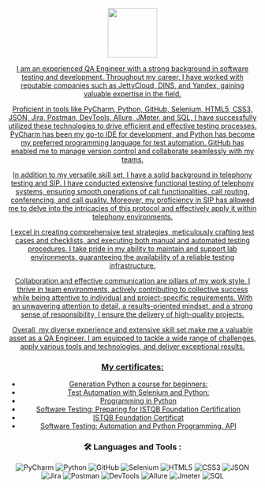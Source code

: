 
<div id="header" align="center">
  <img src="https://media0.giphy.com/media/v1.Y2lkPTc5MGI3NjExcjAxNDZqd2Z4N3Z0cXhpMGd0ZWNlZ3l4a21xd2VqbzA2dDl2bWx1ZyZlcD12MV9pbnRlcm5hbF9naWZfYnlfaWQmY3Q9Zw/KAq5w47R9rmTuvWOWa/giphy.gif" width="100"/>
  <div id="linkedn">
  <a href="https://www.linkedin.com/in/artem-ostapenko-5145bb1aa/">
</div>
    
I am an experienced QA Engineer with a strong background in software testing and development. Throughout my career, I have worked with reputable companies such as JettyCloud, DINS, and Yandex, gaining valuable expertise in the field.

Proficient in tools like PyCharm, Python, GitHub, Selenium, HTML5, CSS3, JSON, Jira, Postman, DevTools, Allure, JMeter, and SQL, I have successfully utilized these technologies to drive efficient and effective testing processes. PyCharm has been my go-to IDE for development, and Python has become my preferred programming language for test automation. GitHub has enabled me to manage version control and collaborate seamlessly with my teams.

In addition to my versatile skill set, I have a solid background in telephony testing and SIP. I have conducted extensive functional testing of telephony systems, ensuring smooth operations of call functionalities, call routing, conferencing, and call quality. Moreover, my proficiency in SIP has allowed me to delve into the intricacies of this protocol and effectively apply it within telephony environments.

I excel in creating comprehensive test strategies, meticulously crafting test cases and checklists, and executing both manual and automated testing procedures. I take pride in my ability to maintain and support lab environments, guaranteeing the availability of a reliable testing infrastructure.

Collaboration and effective communication are pillars of my work style. I thrive in team environments, actively contributing to collective success while being attentive to individual and project-specific requirements. With an unwavering attention to detail, a results-oriented mindset, and a strong sense of responsibility, I ensure the delivery of high-quality projects.

Overall, my diverse experience and extensive skill set make me a valuable asset as a QA Engineer. I am equipped to tackle a wide range of challenges, apply various tools and technologies, and deliver exceptional results.    


### My certificates:
- [Generation Python a course for beginners:](https://stepik.org/cert/925974)
- [Test Automation with Selenium and Python:](https://stepik.org/cert/1940434)
- [Programming in Python](https://stepik.org/cert/1277727)
- [Software Testing: Preparing for ISTQB Foundation Certification](https://stepik.org/cert/2040065)
- [ISTQB Foundation Certificat](https://github.com/mctimo/about_me/files/11909731/Certificate_99790_CTFL2018-GE_OSTAPENKO_27_04_2023.pdf)
- [Software Testing: Automation and Python Programming. API]([https://www.udemy.com/certificate/UC-b41fb9b0-920e-462b-bd3e-93972a69e937])



### :hammer_and_wrench: Languages and Tools :

![PyCharm](https://img.shields.io/badge/-PyCharm-090909?style=plastic&logo=PyCharm&logoColor=47C5FB)
![Python](https://img.shields.io/badge/-Python-090909?style=plastic&logo=Python&logoColor=47C5FB)
![GitHub](https://img.shields.io/badge/-GitHub-090909?style=plastic&logo=GitHub&logoColor=47C5FB)
![Selenium](https://img.shields.io/badge/-Selenium-090909?style=plastic&logo=Selenium&logoColor=47C5FB)
![HTML5](https://img.shields.io/badge/-HTML5-090909?style=plastic&logo=HTML5&logoColor=47C5FB)
![CSS3](https://img.shields.io/badge/-CSS3-090909?style=plastic&logo=CSS3&logoColor=47C5FB)
![JSON](https://img.shields.io/badge/-JSON-090909?style=plastic&logo=JSON&logoColor=47C5FB)
![Jira](https://img.shields.io/badge/-Jira-090909?style=plastic&logo=Jira&logoColor=47C5FB)
![Postman](https://img.shields.io/badge/-Postman-090909?style=plastic&logo=Postman&logoColor=47C5FB)
![DevTools](https://img.shields.io/badge/-DevTools-090909?style=plastic&logo=DevTools&logoColor=47C5FB)
![Allure](https://img.shields.io/badge/-Allure-090909?style=plastic&logo=AppacheAllure&logoColor=47C5FB)
![Jmeter](https://img.shields.io/badge/-Jmeter-090909?style=plastic&logo=Appache&logoColor=47C5FB)
![SQL](https://img.shields.io/badge/-SQL-090909?style=plastic&logo=SQL&logoColor=47C5FB)




